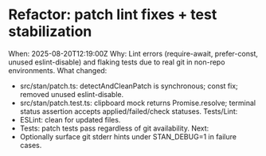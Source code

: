 # Refactor: patch lint fixes + test stabilization

When: 2025-08-20T12:19:00Z
Why: Lint errors (require-await, prefer-const, unused eslint-disable) and flaking tests due to real git in non-repo environments.
What changed:

- src/stan/patch.ts: detectAndCleanPatch is synchronous; const fix; removed unused eslint-disable.
- src/stan/patch.test.ts: clipboard mock returns Promise.resolve; terminal status assertion accepts applied/failed/check statuses.
  Tests/Lint:
- ESLint: clean for updated files.
- Tests: patch tests pass regardless of git availability.
  Next:
- Optionally surface git stderr hints under STAN_DEBUG=1 in failure cases.
